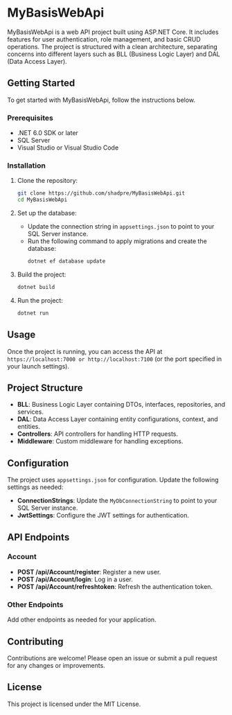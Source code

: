 # MyBasisWebApi

MyBasisWebApi is a web API project built using ASP.NET Core. It includes features for user authentication, role management, and basic CRUD operations. The project is structured with a clean architecture, separating concerns into different layers such as BLL (Business Logic Layer) and DAL (Data Access Layer).

## Getting Started

To get started with MyBasisWebApi, follow the instructions below.

### Prerequisites

- .NET 6.0 SDK or later
- SQL Server
- Visual Studio or Visual Studio Code

### Installation

1. Clone the repository:
    ```bash
    git clone https://github.com/shadpre/MyBasisWebApi.git
    cd MyBasisWebApi
    ```

2. Set up the database:
    - Update the connection string in `appsettings.json` to point to your SQL Server instance.
    - Run the following command to apply migrations and create the database:
        ```bash
        dotnet ef database update
        ```

3. Build the project:
    ```bash
    dotnet build
    ```

4. Run the project:
    ```bash
    dotnet run
    ```

## Usage

Once the project is running, you can access the API at `https://localhost:7000 or http://localhost:7100` (or the port specified in your launch settings).

## Project Structure

- **BLL**: Business Logic Layer containing DTOs, interfaces, repositories, and services.
- **DAL**: Data Access Layer containing entity configurations, context, and entities.
- **Controllers**: API controllers for handling HTTP requests.
- **Middleware**: Custom middleware for handling exceptions.

## Configuration

The project uses `appsettings.json` for configuration. Update the following settings as needed:

- **ConnectionStrings**: Update the `MyDbConnectionString` to point to your SQL Server instance.
- **JwtSettings**: Configure the JWT settings for authentication.

## API Endpoints

### Account

- **POST /api/Account/register**: Register a new user.
- **POST /api/Account/login**: Log in a user.
- **POST /api/Account/refreshtoken**: Refresh the authentication token.

### Other Endpoints

Add other endpoints as needed for your application.

## Contributing

Contributions are welcome! Please open an issue or submit a pull request for any changes or improvements.

## License

This project is licensed under the MIT License.
